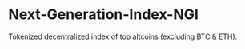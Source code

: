 # Next-Generation-Index-NGI
Tokenized decentralized index of top altcoins (excluding BTC &amp; ETH).

